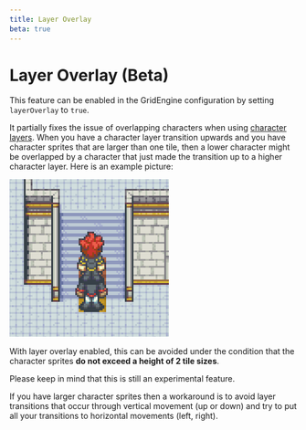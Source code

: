 ```yaml
---
title: Layer Overlay
beta: true
---
```


# Layer Overlay (Beta)

This feature can be enabled in the GridEngine configuration by setting `layerOverlay` to `true`.

It partially fixes the issue of overlapping characters when using [character layers](./character-layers).
When you have a character layer transition upwards and you have character sprites that are larger than one tile, then a lower character might be overlapped by a character that just made the transition up to a higher character layer. Here is an example picture:

![Overlapping characters issue demonstration](../../src/assets/img/char-layers-char-overlap.png)

With layer overlay enabled, this can be avoided under the condition that the character sprites **do not exceed a height of 2 tile sizes**.

Please keep in mind that this is still an experimental feature.

If you have larger character sprites then a workaround is to avoid layer transitions that occur through vertical movement (up or down) and try to put all your transitions to horizontal movements (left, right).
